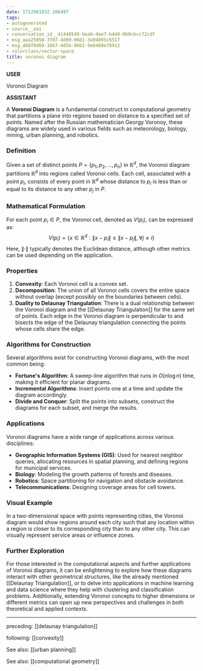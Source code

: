 ```yaml
---
date: 1712981832.266497
tags:
- autogenerated
- source__oai
- conversation_id__41448549-beab-4ee7-b4d4-0b0cbcc72cdf
- msg_aaa25058-3f07-4d09-96d1-3a94895c6517
- msg_d68f0d69-16b7-4d5b-9bb2-9eb460e78912
- colorclass/vector-space
title: voronoi diagram
---
```


**USER**

Voronoi Diagram


**ASSISTANT**

A **Voronoi Diagram** is a fundamental construct in computational geometry that partitions a plane into regions based on distance to a specified set of points. Named after the Russian mathematician Georgy Voronoy, these diagrams are widely used in various fields such as meteorology, biology, mining, urban planning, and robotics.

### Definition
Given a set of distinct points $P = \{p_1, p_2, \dots, p_n\}$ in $\mathbb{R}^d$, the Voronoi diagram partitions $\mathbb{R}^d$ into regions called Voronoi cells. Each cell, associated with a point $p_i$, consists of every point in $\mathbb{R}^d$ whose distance to $p_i$ is less than or equal to its distance to any other $p_j$ in $P$.

### Mathematical Formulation
For each point $p_i \in P$, the Voronoi cell, denoted as $V(p_i)$, can be expressed as:
$$
V(p_i) = \{ x \in \mathbb{R}^d : \| x - p_i \| \leq \| x - p_j \|, \forall j \neq i \}
$$
Here, $\| \cdot \|$ typically denotes the Euclidean distance, although other metrics can be used depending on the application.

### Properties
1. **Convexity**: Each Voronoi cell is a convex set.
2. **Decomposition**: The union of all Voronoi cells covers the entire space without overlap (except possibly on the boundaries between cells).
3. **Duality to Delaunay Triangulation**: There is a dual relationship between the Voronoi diagram and the [[Delaunay Triangulation]] for the same set of points. Each edge in the Voronoi diagram is perpendicular to and bisects the edge of the Delaunay triangulation connecting the points whose cells share the edge.

### Algorithms for Construction
Several algorithms exist for constructing Voronoi diagrams, with the most common being:
- **Fortune's Algorithm**: A sweep-line algorithm that runs in $O(n \log n)$ time, making it efficient for planar diagrams.
- **Incremental Algorithms**: Insert points one at a time and update the diagram accordingly.
- **Divide and Conquer**: Split the points into subsets, construct the diagrams for each subset, and merge the results.

### Applications
Voronoi diagrams have a wide range of applications across various disciplines:
- **Geographic Information Systems (GIS)**: Used for nearest neighbor queries, allocating resources in spatial planning, and defining regions for municipal services.
- **Biology**: Modeling the growth patterns of forests and diseases.
- **Robotics**: Space partitioning for navigation and obstacle avoidance.
- **Telecommunications**: Designing coverage areas for cell towers.

### Visual Example
In a two-dimensional space with points representing cities, the Voronoi diagram would show regions around each city such that any location within a region is closer to its corresponding city than to any other city. This can visually represent service areas or influence zones.

### Further Exploration
For those interested in the computational aspects and further applications of Voronoi diagrams, it can be enlightening to explore how these diagrams interact with other geometrical structures, like the already mentioned [[Delaunay Triangulation]], or to delve into applications in machine learning and data science where they help with clustering and classification problems. Additionally, extending Voronoi concepts to higher dimensions or different metrics can open up new perspectives and challenges in both theoretical and applied contexts.


---

preceding: [[delaunay triangulation]]  


following: [[convexity]]

See also: [[urban planning]]


See also: [[computational geometry]]